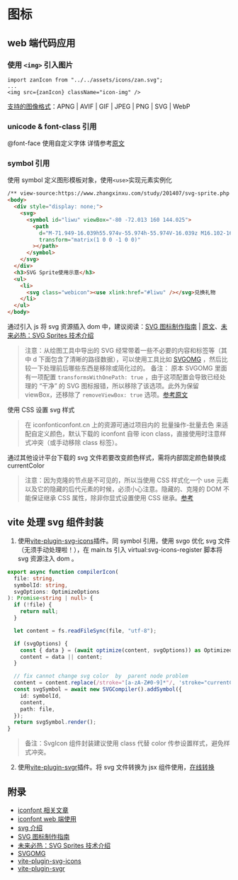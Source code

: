 # 图标

## web 端代码应用

### 使用 `<img>` 引入图片

```tsx
import zanIcon from "../../assets/icons/zan.svg";
...
<img src={zanIcon} className="icon-img" />
```

[支持的图像格式][svg]：APNG | AVIF | GIF | JPEG | PNG | SVG | WebP

### unicode & font-class 引用

@font-face 使用自定义字体 详情参考[原文][iconfont web端使用]

### symbol 引用

使用 symbol 定义图形模板对象，使用`<use>`实现元素实例化

```html
/** view-source:https://www.zhangxinxu.com/study/201407/svg-sprite.php */
<body>
  <div style="display: none;">
    <svg>
      <symbol id="liwu" viewBox="-80 -72.013 160 144.025">
        <path
          d="M-71.949-16.039h55.974v-55.974h-55.974V-16.039z M16.102-16.039h55.975v-55.974H16.102V-16.039z M-80,32.013h64.025v-40H-80V32.013z M80,32.013v-40H16.102v40H80z M-7.923,32.013H8.051V-72.013H-7.923V32.013z M16.102,39.936 h-32.077v24.025h32.077V39.936z M64.025,39.936h-40l15.719,32.077h24.281V39.936z M-23.898,39.936h-40v32.077H-40L-23.898,39.936z"
          transform="matrix(1 0 0 -1 0 0)"
        ></path>
      </symbol>
    </svg>
  </div>
  <h3>SVG Sprite使用示意</h3>
  <ul>
    <li>
      <svg class="webicon"><use xlink:href="#liwu" /></svg>兑换礼物
    </li>
  </ul>
</body>
```

通过引入 js 将 svg 资源插入 dom 中，建议阅读：[SVG 图标制作指南][SVG 图标制作指南] | [原文](https://fvsch.com/svg-icons)、[未来必热：SVG Sprites 技术介绍][未来必热：SVG Sprites 技术介绍]

> 注意：从绘图工具中导出的 SVG 经常带着一些不必要的内容和标签等（其中 d 下面包含了清晰的路径数据），可以使用工具比如 [SVGOMG][SVGOMG] ，然后比较一下处理前后哪些东西是移除或简化过的。
> 备注： 原本 SVGOMG 里面有一项配置 `transformsWithOnePath: true` ，由于这项配置会导致已经处理的 “干净” 的 SVG 图标报错，所以移除了该选项。此外为保留 viewBox，还移除了 `removeViewBox: true` 选项。[参考原文][SVG 图标制作指南]

使用 CSS 设置 svg 样式

> 在 iconfonticonfont.cn 上的资源可通过项目内的 批量操作-批量去色 来适配自定义颜色，默认下载的 iconfont 自带 icon class，直接使用时注意样式冲突（或手动移除 class 标签）。

通过其他设计平台下载的 svg 文件若要改变颜色样式，需将内部固定颜色替换成 currentColor

> 注意：因为克隆的节点是不可见的，所以当使用 CSS 样式化一个 use 元素以及它的隐藏的后代元素的时候，必须小心注意。隐藏的、克隆的 DOM 不能保证继承 CSS 属性，除非你显式设置使用 CSS 继承。[参考](https://developer.mozilla.org/zh-CN/docs/Web/SVG/Element/use)

## vite 处理 svg 组件封装

1. 使用[vite-plugin-svg-icons][vite-plugin-svg-icons]插件。同 symbol 引用，使用 svgo 优化 svg 文件（无须手动处理啦！），在 main.ts 引入 virtual:svg-icons-register 脚本将 svg 资源注入 dom 。

```ts
export async function compilerIcon(
  file: string,
  symbolId: string,
  svgOptions: OptimizeOptions
): Promise<string | null> {
  if (!file) {
    return null;
  }

  let content = fs.readFileSync(file, "utf-8");

  if (svgOptions) {
    const { data } = (await optimize(content, svgOptions)) as OptimizedSvg;
    content = data || content;
  }

  // fix cannot change svg color  by  parent node problem
  content = content.replace(/stroke="[a-zA-Z#0-9]*"/, 'stroke="currentColor"');
  const svgSymbol = await new SVGCompiler().addSymbol({
    id: symbolId,
    content,
    path: file,
  });
  return svgSymbol.render();
}
```

> 备注：SvgIcon 组件封装建议使用 class 代替 color 传参设置样式，避免样式冲突。

2. 使用[vite-plugin-svgr][vite-plugin-svgr]插件。将 svg 文件转换为 jsx 组件使用，[在线转换][svg转jsx]

## 附录

- [iconfont 相关文章][iconfont 相关文章]
- [iconfont web 端使用][iconfont web端使用]
- [svg 介绍][svg]
- [SVG 图标制作指南][SVG 图标制作指南]
- [未来必热：SVG Sprites 技术介绍][未来必热：SVG Sprites 技术介绍]
- [SVGOMG][SVGOMG]
- [vite-plugin-svg-icons][vite-plugin-svg-icons]
- [vite-plugin-svgr][vite-plugin-svgr]

[iconfont 相关文章]: https://www.iconfont.cn/help/detail?spm=a313x.help_article_detail.i1.d5da6d815.31013a81atEoxA&helptype=article
[iconfont web端使用]: https://www.iconfont.cn/help/detail?spm=a313x.home_index.i3.28.50d33a81UVk7ZA&helptype=code
[svg]: https://developer.mozilla.org/zh-CN/docs/Web/HTML/Element/img#%E6%94%AF%E6%8C%81%E7%9A%84%E5%9B%BE%E5%83%8F%E6%A0%BC%E5%BC%8F
[SVG 图标制作指南]: https://zhuanlan.zhihu.com/p/20753791?spm=a313x.help_article_detail.i1.8.70a43a81EfaQoW&refer=FrontendMagazine
[未来必热：SVG Sprites 技术介绍]: http://www.zhangxinxu.com/wordpress/2014/07/introduce-svg-sprite-technology/?spm=a313x.help_detail.i1.15.4cf13a81mK9xus
[SVGOMG]: https://jakearchibald.github.io/svgomg/
[svg转jsx]: https://react-svgr.com/playground/
[vite-plugin-svg-icons]: https://github.com/vbenjs/vite-plugin-svg-icons
[vite-plugin-svgr]: https://github.com/pd4d10/vite-plugin-svgr
